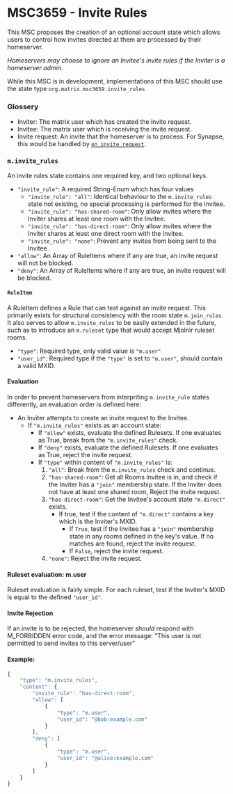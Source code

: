 # MSC3659 - Invite Rules

This MSC proposes the creation of an optional account state which allows users to control how invites directed at them
are processed by their homeserver.

*Homeservers may choose to ignore an Invitee's invite rules *if* the Inviter is a homeserver admin.*

While this MSC is in development, implementations of this MSC should use the state type `org.matrix.msc3659.invite_rules`

### Glossery
- Inviter: The matrix user which has created the invite request.
- Invitee: The matrix user which is receiving the invite request.
- Invite request: An invite that the homeserver is to process. For Synapse, this would be handled by [`on_invite_request`](https://github.com/matrix-org/synapse/blob/develop/synapse/handlers/federation.py#L752).

### `m.invite_rules`

An invite rules state contains one required key, and two optional keys.
- `"invite_rule"`: A required String-Enum which has four values
  - `"invite_rule": "all"`: Identical behaviour to the `m.invite_rules` state not existing, no special processing is performed
    for the Invitee.
  - `"invite_rule": "has-shared-room"`: Only allow invites where the Inviter shares at least one room with the Invitee.
  - `"invite_rule": "has-direct-room"`: Only allow invites where the Inviter shares at least one direct room with the Invitee.
  - `"invite_rule": "none"`: Prevent any invites from being sent to the Invitee.
- `"allow"`: An Array of RuleItems where if any are true, an invite request will not be blocked.
- `"deny"`: An Array of RuleItems where if any are true, an invite request will be blocked.

#### `RuleItem`
A RuleItem defines a Rule that can test against an invite request. This primarily exists for structural consistency with the room state `m.join_rules`.
It also serves to allow `m.invite_rules` to be easily extended in the future, such as to introduce an `m.ruleset` type that would accept Mjolnir ruleset rooms.

- `"type"`: Required type, only valid value is `"m.user"`
- `"user_id"`: Required type if the `"type"` is set to `"m.user"`, should contain a valid MXID.


#### Evaluation

In order to prevent homeservers from interpriting `m.invite_rule` states differently, an evaluation order is defined here:

- An Inviter attempts to create an invite request to the Invitee.
  - If `"m.invite_rules"` exists as an account state:
    - If `"allow"` exists, evaluate the defined Rulesets. If one evaluates as True, break from the `"m.invite_rules"` check.
    - If `"deny"` exists, evaluate the defined Rulesets. If one evaluates as True, reject the invite request.
    - If `"type"` within content of `"m.invite_rules"` is:
       1. `"all"`: Break from the `m.invite_rules` check and continue.
       2. `"has-shared-room"`: Get all Rooms Invitee is in, and check if the Inviter has a `"join"` membership state.
          If the Inviter does not have at least one shared room, Reject the invite request.
       3. `"has-direct-room"`: Get the Invitee's account state `"m.direct"` exists.
          - If true, test if the content of `"m.direct"` contains a key which is the Inviter's MXID.
            - If `True`, test if the Invitee has a `"join"` membership state in any rooms defined in the key's value. If no matches are found, reject the invite request.
            - If `False`, reject the invite request.
       4. `"none"`: Reject the invite request.

#### Ruleset evaluation: m.user
Ruleset evaluation is fairly simple. For each ruleset, test if the Inviter's MXID is equal to the defined `"user_id"`.

#### Invite Rejection
If an invite is to be rejected, the homeserver *should* respond with M_FORBIDDEN error code, and the error message: "This user is not permitted to send invites to this server/user"

#### Example:
```js
{
    "type": "m.invite_rules",
    "content": {
        "invite_rule": "has-direct-room",
        "allow": [
            {
                "type": "m.user",
                "user_id": "@bob:example.com"
            }
        ],
        "deny": [
            {
                "type": "m.user",
                "user_id": "@alice:example.com"
            }
        ]
    }
}
```
